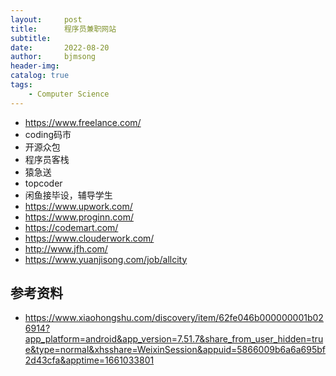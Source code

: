 ```yaml
---
layout:     post
title:      程序员兼职网站
subtitle:   
date:       2022-08-20
author:     bjmsong
header-img: 
catalog: true
tags:
    - Computer Science
---
```


- https://www.freelance.com/
- coding码市
- 开源众包
- 程序员客栈
- 猿急送
- topcoder
- 闲鱼接毕设，辅导学生
- https://www.upwork.com/
- https://www.proginn.com/
- https://codemart.com/
- https://www.clouderwork.com/
- http://www.jfh.com/
- https://www.yuanjisong.com/job/allcity



## 参考资料
- https://www.xiaohongshu.com/discovery/item/62fe046b000000001b026914?app_platform=android&app_version=7.51.7&share_from_user_hidden=true&type=normal&xhsshare=WeixinSession&appuid=5866009b6a6a695bf2d43cfa&apptime=1661033801